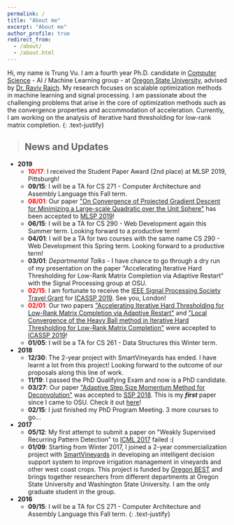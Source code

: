 ```yaml
---
permalink: /
title: "About me"
excerpt: "About me"
author_profile: true
redirect_from: 
  - /about/
  - /about.html
---
```



Hi, my name is Trung Vu. I am a fourth year Ph.D. candidate in [Computer Science](https://eecs.oregonstate.edu/) - AI / Machine Learning group - at [Oregon State University](https://oregonstate.edu/), advised by [Dr. Raviv Raich](https://web.engr.oregonstate.edu/~raich/). My research focuses on scalable optimization methods in machine learning and signal processing. I am passionate about the challenging problems that arise in the core of optimization methods such as the convergence properties and accommodation of acceleration. 
Currently, I am working on the analysis of iterative hard thresholding for low-rank matrix completion.
{: .text-justify}



> ## News and Updates
* **2019**
	* <span style='color: red'>**10/17**:</span> I received the Student Paper Award (2nd place) at MLSP 2019, Pittsburgh!
	* **09/15**: I will be a TA for CS 271 - Computer Architecture and Assembly Language this Fall term.
	* <span style='color: red'>**08/01**:</span> Our paper ["On Convergence of Projected Gradient Descent for Minimizing a Large-scale Quadratic over the Unit Sphere"](/publications#MLSP2019) has been accepted to [MLSP 2019](https://www.ieeemlsp.cc/)!
	* **06/15**: I will be a TA for CS 290 - Web Development again this Summer term. Looking forward to a productive term!
	* **04/01**: I will be a TA for two courses with the same name CS 290 - Web Development this Spring term. Looking forward to a productive term!
	* **03/01**: *Departmental Talks* - I have chance to go through a dry run of my presentation on the paper "Accelerating Iterative Hard Thresholding for Low-Rank Matrix Completion via Adaptive Restart" with the Signal Processing group at OSU.
	* <span style='color: red'>**02/15**:</span> I am fortunate to receive the [IEEE Signal Processing Society Travel Grant](https://signalprocessingsociety.org/events/sps-travel-grants) for [ICASSP 2019](https://2019.ieeeicassp.org). See you, London!
	* <span style='color: red'>**02/01**:</span> Our two papers ["Accelerating Iterative Hard Thresholding for Low-Rank Matrix Completion via Adaptive Restart"](/publications#ICASSP2019_NAG) and ["Local Convergence of the Heavy Ball method in Iterative Hard Thresholding for Low-Rank Matrix Completion"](/publications#ICASSP2019_HB) were accepted to [ICASSP 2019](https://2019.ieeeicassp.org)!
	* **01/05**: I will be a TA for CS 261 - Data Structures this Winter term.
* **2018**
	* **12/30**: The 2-year project with SmartVineyards has ended. I have learnt a lot from this project! Looking forward to the outcome of our proposals along this line of work.
	* **11/19**: I passed the PhD Qualifying Exam and now is a PhD candidate.
	* **03/27**: Our paper ["Adaptive Step Size Momentum Method for Deconvolution"](/publications#SSP2018) was accepted to [SSP 2018](https://ssp2018.org/). This is my ***first*** paper since I came to OSU. Check it out [here](https://ieeexplore.ieee.org/document/8450762)! 
	* **02/15**: I just finished my PhD Program Meeting. 3 more courses to go...
* **2017**
	* **05/12**: My first attempt to submit a paper on "Weakly Supervised Recurring Pattern Detection" to [ICML 2017](https://icml.cc/Conferences/2017) failed :(
	* **01/09**: Starting from Winter 2017, I joined a 2-year commercialization project with [SmartVineyards](http://smartvineyards.net/) in developing an intelligent decision support system to improve irrigation management in vineyards and other west coast crops. This project is funded by [Oregon BEST](https://oregonbest.org) and brings together researchers from different departments at Oregon State University and Washington State University. I am the only graduate student in the group. 
* **2016**
	* **09/15**: I will be a TA for CS 271 - Computer Architecture and Assembly Language this Fall term.
{: .text-justify}
